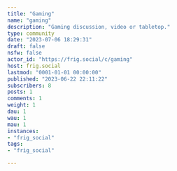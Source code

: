 ```yaml
---
title: "Gaming" 
name: "gaming"
description: "Gaming discussion, video or tabletop."
type: community
date: "2023-07-06 18:29:31"
draft: false
nsfw: false
actor_id: "https://frig.social/c/gaming"
host: frig.social
lastmod: "0001-01-01 00:00:00"
published: "2023-06-22 22:11:22"
subscribers: 8
posts: 1
comments: 1
weight: 1
dau: 1
wau: 1
mau: 1
instances:
- "frig_social"
tags: 
- "frig_social"

---
```

